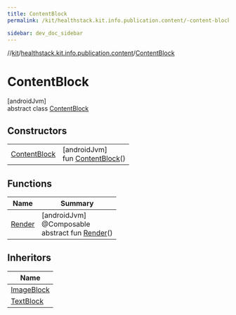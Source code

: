 ```yaml
---
title: ContentBlock
permalink: /kit/healthstack.kit.info.publication.content/-content-block/index.html

sidebar: dev_doc_sidebar
---
```

//[kit](../../../index.html)/[healthstack.kit.info.publication.content](../index.html)/[ContentBlock](index.html)



# ContentBlock



[androidJvm]\
abstract class [ContentBlock](index.html)



## Constructors


| | |
|---|---|
| [ContentBlock](-content-block.html) | [androidJvm]<br>fun [ContentBlock](-content-block.html)() |


## Functions


| Name | Summary |
|---|---|
| [Render](-render.html) | [androidJvm]<br>@Composable<br>abstract fun [Render](-render.html)() |


## Inheritors


| Name |
|---|
| [ImageBlock](../-image-block/index.html) |
| [TextBlock](../-text-block/index.html) |

